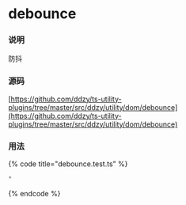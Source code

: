# debounce

### 说明

防抖

### 源码

[https://github.com/ddzy/ts-utility-plugins/tree/master/src/ddzy/utility/dom/debounce](https://github.com/ddzy/ts-utility-plugins/tree/master/src/ddzy/utility/dom/debounce)

### 用法

{% code title="debounce.test.ts" %}
```typescript
*
```
{% endcode %}

